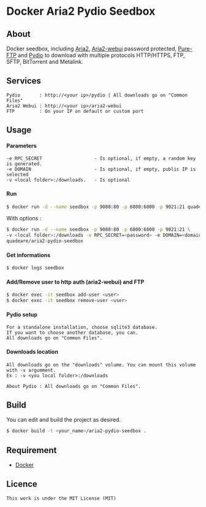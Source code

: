 # Docker Aria2 Pydio Seedbox

## About
Docker seedbox, including [Aria2](https://github.com/aria2/aria2), [Aria2-webui](https://github.com/ziahamza/webui-aria2) password protected, [Pure-FTP](https://www.pureftpd.org/project/pure-ftpd) and [Pydio](https://github.com/pydio/) to download with multiple protocols HTTP/HTTPS, FTP, SFTP, BitTorrent and Metalink.

## Services
```
Pydio       : http://<your ip>/pydio | All downloads go on "Common Files"
Aria2 Webui : http://<your ip>/aria2-webui
FTP         : On your IP on default or custom port
```

## Usage
#### Parameters
```
-e RPC_SECRET                   - Is optional, if empty, a random key is generated.
-e DOMAIN                       - Is optional, if empty, public IP is selected
-v <local folder>:/downloads.   - Is optional
```
#### Run

```sh
$ docker run -d --name seedbox -p 9080:80 -p 6800:6800 -p 9021:21 quadeare/aria2-pydio-seedbox
```
With options :
```sh
$ docker run -d --name seedbox -p 9080:80 -p 6800:6800 -p 9021:21 \
-v <local folder>:/downloads -e RPC_SECRET=<password> -e DOMAIN=<domain or ip> \
quadeare/aria2-pydio-seedbox
```
#### Get informations
```sh
$ docker logs seedbox
```
#### Add/Remove user to http auth (aria2-webui) and FTP
```sh
$ docker exec -it seedbox add-user <user>
$ docker exec -it seedbox remove-user <user>
```

#### Pydio setup
```
For a standalone installation, choose sqlite3 database.
If you want to choose another database, you can.
All downloads go on "Common Files".
```
#### Downloads location
```
All downloads go on the "downloads" volume. You can mount this volume with -v argumment.
Ex : -v <you local folder>:/downloads

About Pydio : All downloads go on "Common Files".
```
## Build
You can edit and build the project as desired.

```sh
$ docker build -t <your_name>/aria2-pydio-seedbox .
```

## Requirement
* [Docker](https://www.docker.com/)

## Licence
```
This work is under the MIT License (MIT)
```
